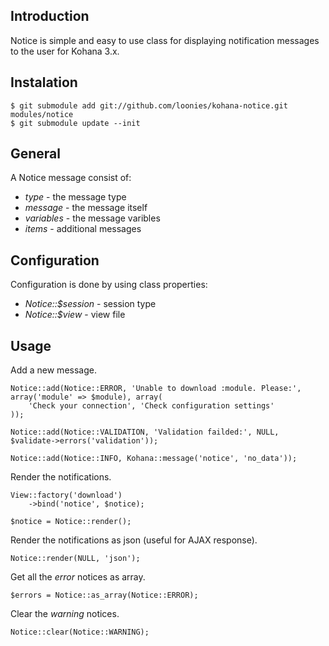 ## Introduction

Notice is simple and easy to use class for displaying notification messages to the user for Kohana 3.x.

## Instalation

	$ git submodule add git://github.com/loonies/kohana-notice.git modules/notice
	$ git submodule update --init

## General

A Notice message consist of:

*  *type* - the message type
*  *message* - the message itself
*  *variables* - the message varibles
*  *items* - additional messages

## Configuration

Configuration is done by using class properties:

*  *Notice::$session* - session type
*  *Notice::$view* - view file

## Usage

Add a new message.

	Notice::add(Notice::ERROR, 'Unable to download :module. Please:', array('module' => $module), array(
		'Check your connection', 'Check configuration settings'
	));

	Notice::add(Notice::VALIDATION, 'Validation failded:', NULL, $validate->errors('validation'));

	Notice::add(Notice::INFO, Kohana::message('notice', 'no_data'));

Render the notifications.

	View::factory('download')
		->bind('notice', $notice);

	$notice = Notice::render();

Render the notifications as json (useful for AJAX response).

	Notice::render(NULL, 'json');

Get all the *error* notices as array.

	$errors = Notice::as_array(Notice::ERROR);

Clear the *warning* notices.

	Notice::clear(Notice::WARNING);

